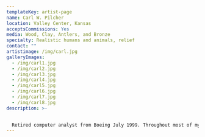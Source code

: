 ```yaml
---
templateKey: artist-page
name: Carl W. Pilcher
location: Valley Center, Kansas
acceptsCommissions: Yes
media: Wood, Clay, Antlers, and Bronze
specialty: Realistic humans and animals, relief
contact: ""
artistimage: /img/carl.jpg
galleryImages:
  - /img/carl1.jpg
  - /img/carl2.jpg
  - /img/carl3.jpg
  - /img/carl4.jpg
  - /img/carl5.jpg
  - /img/carl6.jpg
  - /img/carl7.jpg
  - /img/carl8.jpg
description: >-
  

  Retired computer analyst from Boeing July 1999. Throughout most of my working life I rode the wave of computers into industry and into the home while working for IBM (15 years) and Boeing (21 years). I was challenged with learning something new every day as computers advanced at an extremely accelerated pace.. My artistic interests were left on the back burner,so I have not been a lifelong sculptor or artist and I really didn't care for art history until I met Babs Mellor. I Began woodcarving classes with Norma Nicks January of 1992. I have taken sculpturing and woodcarving classes with over 25 different instructors since then. I enjoy woodcarving the most, and clay sculpture second. I have branched out into antler carving and bronze sculpture. I am continuing to learn. My favorite sculpturing subjects are realistic human, animals and relief sculpturing. However, I will try most anything. In the beginning I carved mostly designs by other artists, but soon found that designing and creating my own sculptures is where the real artistic creativity is to be found.
---
```

